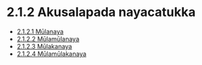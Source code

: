 # 2.1.2 Akusalapada nayacatukka

* [2.1.2.1 Mūlanaya](2.1.2/2.1.2.1.md)
* [2.1.2.2 Mūlamūlanaya](2.1.2/2.1.2.2.md)
* [2.1.2.3 Mūlakanaya](2.1.2/2.1.2.3.md)
* [2.1.2.4 Mūlamūlakanaya](2.1.2/2.1.2.4.md)
